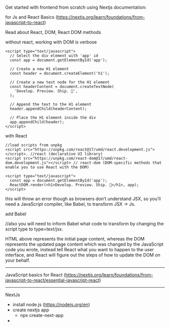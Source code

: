 Get started with frontend from scratch using Nextjs documentation: 

for Js and React Basics (https://nextjs.org/learn/foundations/from-javascript-to-react)

Read about React, DOM, React DOM methods

without react, working with DOM is verbose
<!-- index.html -->
<html>
  <body>
    <div id="app"></div>

    <script type="text/javascript">
      // Select the div element with 'app' id
      const app = document.getElementById('app');

      // Create a new H1 element
      const header = document.createElement('h1');

      // Create a new text node for the H1 element
      const headerContent = document.createTextNode(
        'Develop. Preview. Ship. 🚀',
      );

      // Append the text to the H1 element
      header.appendChild(headerContent);

      // Place the H1 element inside the div
      app.appendChild(header);
    </script>
  </body>
</html>


with React

<!-- index.html -->
<html>
  <body>
    <div id="app"></div>
    
    //load scripts from unpkg
    <script src="https://unpkg.com/react@17/umd/react.development.js"></script>. //react (declarative UI library)
    <script src="https://unpkg.com/react-dom@17/umd/react-dom.development.js"></script> // react-dom (DOM-specific methods that enable you to use React with the DOM)

    <script type="text/javascript">
      const app = document.getElementById('app');
      ReactDOM.render(<h1>Develop. Preview. Ship. 🚀</h1>, app);
    </script>
  </body>
</html>


this will throw an error though as browsers don’t understand JSX, so you’ll need a JavaScript compiler, like  Babel, to transform JSX -> Js.

add Babel
<script src="https://unpkg.com/@babel/standalone/babel.min.js"></script> //also you will need to inform Babel what code to transform by changing the script type to type=text/jsx.


HTML above represents the initial page content, whereas the DOM represents the updated page content which was changed by the JavaScript code you wrote, instead tell React what you want to happen to the user interface, and React will figure out the steps of how to update the DOM on your behalf.



----------------------------------------------------------------------------------------------------------------------------------------------------------

JavaScript basics for React (https://nextjs.org/learn/foundations/from-javascript-to-react/essential-javascript-react)



----------------------------------------------------------------------------------------------------------------------------------------------------------
NextJs
- install node.js (https://nodejs.org/en)
- create nextjs app
	- npx create-next-app
- 
